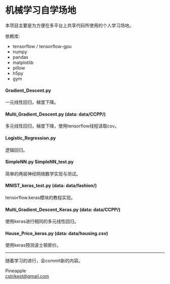 # 机械学习自学场地

本项目主要是为方便在多平台上共享代码所使用的个人学习场地。  

依赖库:
* tensorflow / tensorflow-gpu
* numpy
* pandas
* matplotlib
* pillow
* h5py
* gym

#### Gradient_Descent.py
一元线性回归，梯度下降。

#### Multi_Gradient_Descent.py (data: data/CCPP/)
多元线性回归，梯度下降，使用tensorflow线程读取csv。

#### Logistic_Regression.py
逻辑回归。

#### SimpleNN.py SimpleNN_test.py
简单的两层神经网络数学实现与测试。

#### MNIST_keras_test.py (data: data/fashion/)
tensorflow.keras模块的教程实现。

#### Multi_Gradient_Descent_Keras.py (data: data/CCPP/)
使用keras进行相同的多元线性回归。

#### House_Price_keras.py (data: data/housing.csv)
使用keras预测波士顿房价。

---

随着学习的进行，会commit新的内容。

Pineapple  
cstrikest@gmail.com